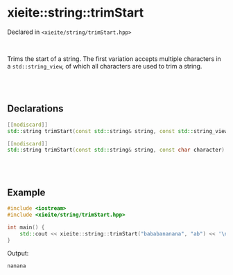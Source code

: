 # xieite::string::trimStart
Declared in `<xieite/string/trimStart.hpp>`

<br/>

Trims the start of a string. The first variation accepts multiple characters in a `std::string_view`, of which all characters are used to trim a string.

<br/><br/>

## Declarations
```cpp
[[nodiscard]]
std::string trimStart(const std::string& string, const std::string_view characters) noexcept;
```
```cpp
[[nodiscard]]
std::string trimStart(const std::string& string, const char character) noexcept;
```

<br/><br/>

## Example
```cpp
#include <iostream>
#include <xieite/string/trimStart.hpp>

int main() {
	std::cout << xieite::string::trimStart("bababananana", "ab") << '\n';
}
```
Output:
```
nanana
```
